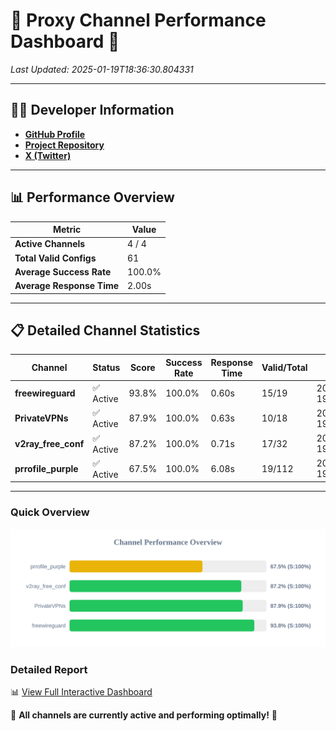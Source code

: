 # 🌟 Proxy Channel Performance Dashboard 🌟

_Last Updated: 2025-01-19T18:36:30.804331_

---

## 👩‍💻 Developer Information

- **[GitHub Profile](https://github.com/4n0nymou3)**  
- **[Project Repository](https://github.com/4n0nymou3/multi-proxy-config-fetcher)**  
- **[X (Twitter)](https://x.com/4n0nymou3)**  

---

## 📊 Performance Overview

| Metric                | Value       |
|-----------------------|-------------|
| **Active Channels**   | 4 / 4       |
| **Total Valid Configs** | 61          |
| **Average Success Rate** | 100.0%      |
| **Average Response Time** | 2.00s       |

---

## 📋 Detailed Channel Statistics

| Channel          | Status     | Score  | Success Rate | Response Time | Valid/Total | Last Success               |
|------------------|------------|--------|--------------|---------------|-------------|----------------------------|
| **freewireguard**  | ✅ Active  | 93.8%  | 100.0% | 0.60s         | 15/19       | 2025-01-19T18:36:30.802385 |
| **PrivateVPNs**  | ✅ Active  | 87.9%  | 100.0% | 0.63s         | 10/18       | 2025-01-19T18:36:30.172459 |
| **v2ray_free_conf**  | ✅ Active  | 87.2%  | 100.0% | 0.71s         | 17/32       | 2025-01-19T18:36:29.498996 |
| **prrofile_purple**  | ✅ Active  | 67.5%  | 100.0% | 6.08s         | 19/112       | 2025-01-19T18:36:28.721465 |

---

### Quick Overview
<div align="center">
  <a href="https://raw.githubusercontent.com/nullluser/NullRepo/refs/heads/main/assets/channel_stats_chart.svg">
    <img src="https://raw.githubusercontent.com/nullluser/NullRepo/refs/heads/main/assets/channel_stats_chart.svg" alt="Source Performance Statistics" width="800">
  </a>
</div>

### Detailed Report
📊 [View Full Interactive Dashboard](https://htmlpreview.github.io/?https://github.com/nullluser/NullRepo/blob/main/assets/performance_report.html)

🎉 **All channels are currently active and performing optimally!** 🎉
